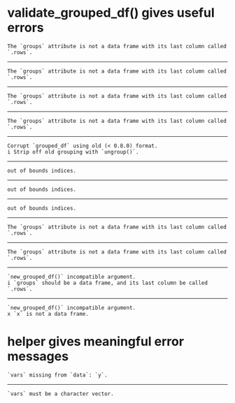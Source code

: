 # validate_grouped_df() gives useful errors

    The `groups` attribute is not a data frame with its last column called `.rows`.

---

    The `groups` attribute is not a data frame with its last column called `.rows`.

---

    The `groups` attribute is not a data frame with its last column called `.rows`.

---

    The `groups` attribute is not a data frame with its last column called `.rows`.

---

    Corrupt `grouped_df` using old (< 0.8.0) format.
    i Strip off old grouping with `ungroup()`.

---

    out of bounds indices.

---

    out of bounds indices.

---

    out of bounds indices.

---

    The `groups` attribute is not a data frame with its last column called `.rows`.

---

    The `groups` attribute is not a data frame with its last column called `.rows`.

---

    `new_grouped_df()` incompatible argument.
    i `groups` should be a data frame, and its last column be called `.rows`.

---

    `new_grouped_df()` incompatible argument.
    x `x` is not a data frame.

# helper gives meaningful error messages

    `vars` missing from `data`: `y`.

---

    `vars` must be a character vector.

